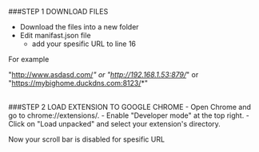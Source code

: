 ###STEP 1 DOWNLOAD FILES
- Download the files into a new folder
- Edit manifast.json file
    - add your spesific URL to line 16

For example

"http://www.asdasd.com/*" or "http://192.168.1.53:879/*" or "https://mybighome.duckdns.com:8123/*"

<br>
###STEP 2 LOAD EXTENSION TO GOOGLE CHROME
- Open Chrome and go to chrome://extensions/.
- Enable "Developer mode" at the top right.
- Click on "Load unpacked" and select your extension's directory.

Now your scroll bar is disabled for spesific URL
